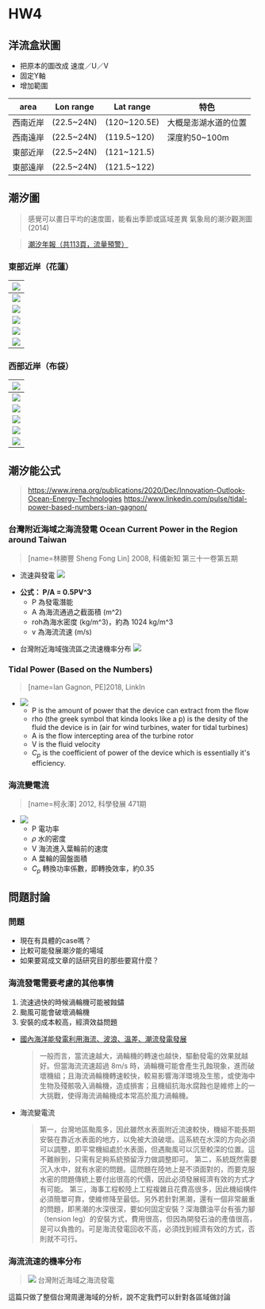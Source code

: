 # HW4

## 洋流盒狀圖
* 把原本的圖改成 速度／U／V
* 固定Y軸
* 增加範圍

| area | Lon range  | Lat range | 特色 |
| -------- | -------- | -------- | ---------|
| 西南近岸 | (22.5~24N) | (120~120.5E) | 大概是澎湖水道的位置 |
| 西南遠岸 | (22.5~24N) | (119.5~120) | 深度約50~100m |
| 東部近岸 | (22.5~24N) | (121~121.5) |  |
| 東部遠岸 | (22.5~24N) | (121.5~122) |  |

## 潮汐圖
> 感覺可以畫日平均的速度圖，能看出季節或區域差異
> 氣象局的潮汐觀測圖(2014)

> [潮汐年報（共113頁，流量預警）](https://www.google.com/url?sa=t&source=web&rct=j&url=https://www.cwb.gov.tw/Data/service/notice/download/publish_20140428143540.pdf&ved=2ahUKEwij6O_dgvD9AhVFT2wGHRdjDUMQFnoECB4QAQ&usg=AOvVaw28iUl8QPylxVD8O19lQDhV)

### 東部近岸（花蓮）
 | ![](https://i.imgur.com/FgfRbmA.jpg) |
 | -------- |
 | ![](https://i.imgur.com/FzvaNQX.jpg) |
 | ![](https://i.imgur.com/QMNUR8Z.jpg) |
 | ![](https://i.imgur.com/68VouTr.jpg) |
 | ![](https://i.imgur.com/Br5EYCP.jpg) | 
 | ![](https://i.imgur.com/XinFlxG.jpg) |

 ### 西部近岸（布袋） 
 | ![](https://i.imgur.com/sGuvCJ4.jpg) |
 | -------- |
 | ![](https://i.imgur.com/g5ZfouA.jpg) |
 | ![](https://i.imgur.com/hkIxe4c.jpg) |
 | ![](https://i.imgur.com/5bgcFiL.jpg) |
 | ![](https://i.imgur.com/W3OXooz.jpg) |
 | ![](https://i.imgur.com/LCkOBOq.jpg) |

## 潮汐能公式
> https://www.irena.org/publications/2020/Dec/Innovation-Outlook-Ocean-Energy-Technologies
> https://www.linkedin.com/pulse/tidal-power-based-numbers-ian-gagnon/

### 台灣附近海域之海流發電 Ocean Current Power in the Region around Taiwan
> [name=林勝豐 Sheng Fong Lin] 2008, 科儀新知 第三十一卷第五期

- 流速與發電
![](https://i.imgur.com/7sF03Ds.jpg)
* **公式： P/A = 0.5PV^3**
    * P 為發電潛能
    * A 為海流通過之截面積 (m^2)
    * roh為海水密度 (kg/m^3)，約為 1024 kg/m^3
    * v 為海流流速 (m/s)
- 台灣附近海域強流區之流速機率分布
![](https://i.imgur.com/wLaUp8U.jpg)

### Tidal Power (Based on the Numbers)
> [name=Ian Gagnon, PE]2018, LinkIn

* ![](https://i.imgur.com/G8s3sa0.png)
    * P is the amount of power that the device can extract from the flow
    * rho (the greek symbol that kinda looks like a p) is the desity of the fluid the device is in (air for wind turbines, water for tidal turbines)
    * A is the flow intercepting area of the turbine rotor
    * V is the fluid velocity
    * $C_p$ is the coefficient of power of the device which is essentially it's efficiency.

### 海流變電流
> [name=柯永澤] 2012, 科學發展 471期

* ![](https://i.imgur.com/a5usmHA.jpg)
    * P 電功率
    * $\rho$ 水的密度
    * V 海流進入葉輪前的速度
    * A 葉輪的圓盤面積
    * $C_p$ 轉換功率係數，即轉換效率，約0.35

## 問題討論
### 問題
* 現在有具體的case嗎？
* 比較可能發展潮汐能的場域
* 如果要寫成文章的話研究目的那些要寫什麼？

### 海流發電需要考慮的其他事情

1. 流速過快的時候渦輪機可能被蝕鏽
2. 颱風可能會破壞渦輪機
3. 安裝的成本較高，經濟效益問題

* [國內海洋能發電利用海流、波浪、溫差、潮流發電發展](https://www.google.com/url?sa=t&source=web&rct=j&url=https://km.twenergy.org.tw/ReadFile/%3Fp%3DKLBase%26n%3D20111125162159.pdf&ved=2ahUKEwjzm7al7u_9AhU9R2wGHTO3AyoQFnoECDcQAQ&usg=AOvVaw3YXOGqSp9Ecn05JOExvdrx)
    > 一般而言，當流速越大，渦輪機的轉速也越快，驅動發電的效果就越好。但當海流流速超過 8m/s 時，渦輪機可能會產生孔蝕現象，進而破壞機組；且海流渦輪機轉速較快，較易影響海洋環境及生態，或使海中生物及殘骸吸入渦輪機，造成損害；且機組抗海水腐蝕也是維修上的一大挑戰，使得海流渦輪機成本常高於風力渦輪機。 
* 海流變電流
    > 第一，台灣地區颱風多，因此雖然水表面附近流速較快，機組不能長期安裝在靠近水表面的地方，以免被大浪破壞。這系統在水深的方向必須可以調整，即平常機組處於水表面，但遇颱風可以沉至較深的位置。這不難辦到，只需有足夠系統預留浮力做調整即可。
    第二，系統既然需要沉入水中，就有水密的問題。這問題在陸地上是不須面對的，而要克服水密的問題傳統上要付出很高的代價，因此必須發展經濟有效的方式才有可能。
    第三，海事工程較陸上工程複雜且花費高很多，因此機組構件必須簡單可靠，使維修降至最低。另外若針對黑潮，還有一個非常嚴重的問題，即黑潮的水深很深，要如何固定安裝？深海鑽油平台有張力腳（tension leg）的安裝方式，費用很高，但因為開發石油的產值很高，是可以負擔的。可是海流發電回收不高，必須找到經濟有效的方式，否則就不可行。

### 海流流速的機率分布
> ![](https://i.imgur.com/GHLwL4N.jpg)
> 台灣附近海域之海流發電

這篇只做了整個台灣周邊海域的分析，說不定我們可以針對各區域做討論
